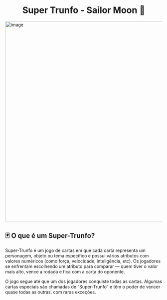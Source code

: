 <h1 align="center">Super Trunfo - Sailor Moon 🌠</h1>

<img width="1198" height="641" alt="image" src="https://github.com/user-attachments/assets/a8673b4a-2eb5-487b-b26f-c499da63dc43" />

<h2>🃏 O que é um Super-Trunfo?</h2>
<p>Super-Trunfo é um jogo de cartas em que cada carta representa um personagem, objeto ou tema específico e possui vários atributos com valores numéricos (como força, velocidade, inteligência, etc). Os jogadores se enfrentam escolhendo um atributo para comparar — quem tiver o valor mais alto, vence a rodada e fica com a carta do oponente.

O jogo segue até que um dos jogadores conquiste todas as cartas. Algumas cartas especiais são chamadas de “Super-Trunfo” e têm o poder de vencer quase todas as outras, com raras exceções.

</p>

